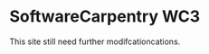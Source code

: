 <html>
<h1> SoftwareCarpentry WC3   </h1>
<body>
This site still need further modifcationcations. 

</body>
</html>
